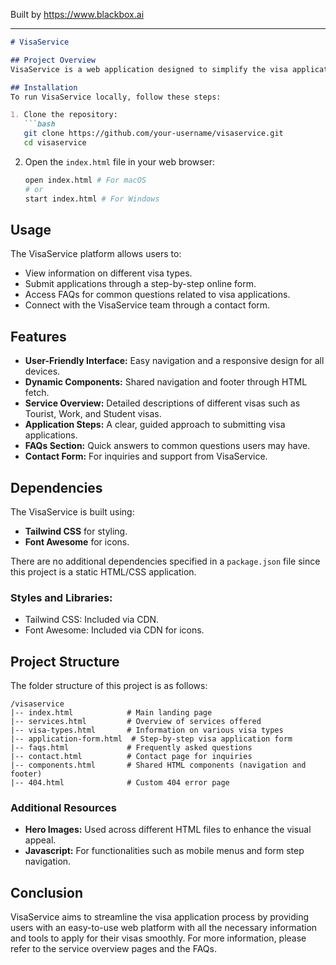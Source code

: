 
Built by https://www.blackbox.ai

---

```markdown
# VisaService

## Project Overview
VisaService is a web application designed to simplify the visa application process for individuals looking to travel internationally. It provides users with useful information about various types of visas, application processes, and allows for online submission of visa applications.

## Installation
To run VisaService locally, follow these steps:

1. Clone the repository:
   ```bash
   git clone https://github.com/your-username/visaservice.git
   cd visaservice
   ```

2. Open the `index.html` file in your web browser:
   ```bash
   open index.html # For macOS
   # or
   start index.html # For Windows
   ```

## Usage
The VisaService platform allows users to:
- View information on different visa types.
- Submit applications through a step-by-step online form.
- Access FAQs for common questions related to visa applications.
- Connect with the VisaService team through a contact form.

## Features
- **User-Friendly Interface:** Easy navigation and a responsive design for all devices.
- **Dynamic Components:** Shared navigation and footer through HTML fetch.
- **Service Overview:** Detailed descriptions of different visas such as Tourist, Work, and Student visas.
- **Application Steps:** A clear, guided approach to submitting visa applications.
- **FAQs Section:** Quick answers to common questions users may have.
- **Contact Form:** For inquiries and support from VisaService.

## Dependencies
The VisaService is built using:
- **Tailwind CSS** for styling.
- **Font Awesome** for icons.

There are no additional dependencies specified in a `package.json` file since this project is a static HTML/CSS application.

### Styles and Libraries:
- Tailwind CSS: Included via CDN.
- Font Awesome: Included via CDN for icons.

## Project Structure
The folder structure of this project is as follows:

```
/visaservice
|-- index.html            # Main landing page
|-- services.html         # Overview of services offered
|-- visa-types.html       # Information on various visa types
|-- application-form.html  # Step-by-step visa application form
|-- faqs.html             # Frequently asked questions
|-- contact.html          # Contact page for inquiries
|-- components.html       # Shared HTML components (navigation and footer)
|-- 404.html              # Custom 404 error page
```

### Additional Resources
- **Hero Images:** Used across different HTML files to enhance the visual appeal.
- **Javascript:** For functionalities such as mobile menus and form step navigation.

## Conclusion
VisaService aims to streamline the visa application process by providing users with an easy-to-use web platform with all the necessary information and tools to apply for their visas smoothly. For more information, please refer to the service overview pages and the FAQs.
```